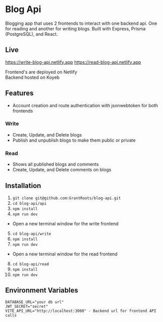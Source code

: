 # Blog Api

Blogging app that uses 2 frontends to interact with one backend api. One for reading and another for writing blogs. Built with Express, Prisma (PostgreSQL), and React.

## Live

https://write-blog-api.netlify.app
https://read-blog-api.netlify.app

Frontend's are deployed on Netlify  
Backend hosted on Koyeb

## Features

- Account creation and route authentication with jsonwebtoken for both frontends

### Write

- Create, Update, and Delete blogs
- Publish and unpublish blogs to make them public or private

### Read

- Shows all published blogs and comments
- Create, Update, and Delete comments on blogs

## Installation

1. `git clone git@github.com:GrantRoots/blog-api.git`
2. `cd blog-api/api`
3. `npm install`
4. `npm run dev`

- Open a new terminal window for the write frontend

5. `cd blog-api/write`
6. `npm install`
7. `npm run dev`

- Open a new terminal window for the read frontend

8. `cd blog-api/read`
9. `npm install`
10. `npm run dev`

## Environment Variables

```
DATABASE_URL="your db url"
JWT_SECRET="secret"
VITE_API_URL="http://localhost:3000" - Backend url for frontend API calls
```
